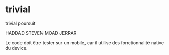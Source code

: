 # trivial
trivial poursuit

HADDAD STEVEN
MOAD JERRAR

Le code doit être tester sur un mobile, car il utilise des fonctionnalité native du device.
